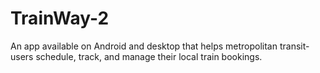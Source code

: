 # TrainWay-2
An app available on Android and desktop that helps metropolitan transit-users schedule, track, and manage their local train bookings.
